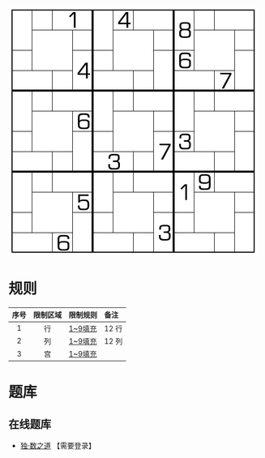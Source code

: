 ![](../../../../images/sudoku/石地板数独.png)

# 规则
| 序号  | 限制区域 | 限制规则    | 备注     |
|:---:|:----:|:--------|:-------|
|  1  |  行   | [1~9填充] | 12 行   |
|  2  |  列   | [1~9填充] | 12 列   |
|  3  |  宫   | [1~9填充] | &nbsp; | 

# 题库

## 在线题库
- [独·数之道](http://www.sudokufans.org.cn/lx/game.index.php?type=ph) 【需要登录】

[1~9填充]: ../../../../rules.md#1to9填充
